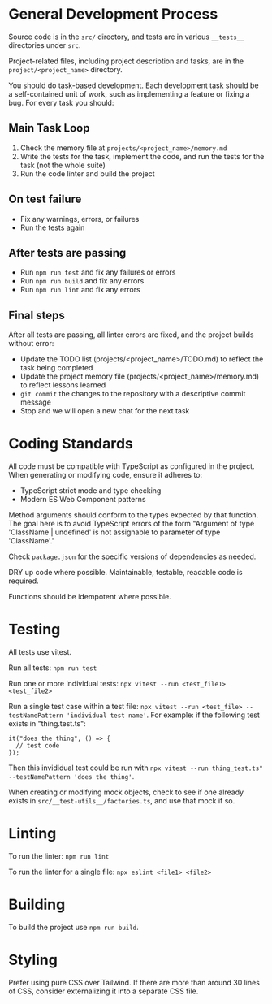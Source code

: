 # General Development Process

Source code is in the `src/` directory, and tests are in various `__tests__` directories under `src`.

Project-related files, including project description and tasks, are in the `project/<project_name>` directory.

You should do task-based development. Each development task should be a self-contained unit of work, such as implementing a feature or fixing a bug. For every task you should:

## Main Task Loop
  1. Check the memory file at `projects/<project_name>/memory.md`
  2. Write the tests for the task, implement the code, and run the tests for the task (not the whole suite)
  3. Run the code linter and build the project

## On test failure
* Fix any warnings, errors, or failures
* Run the tests again

## After tests are passing
* Run `npm run test` and fix any failures or errors
* Run `npm run build` and fix any errors
* Run `npm run lint` and fix any errors

## Final steps
After all tests are passing, all linter errors are fixed, and the project builds without error:
* Update the TODO list (projects/<project_name>/TODO.md) to reflect the task being completed
* Update the project memory file (projects/<project_name>/memory.md) to reflect lessons learned
* `git commit` the changes to the repository with a descriptive commit message
* Stop and we will open a new chat for the next task

# Coding Standards

All code must be compatible with TypeScript as configured in the project. When generating or modifying code, ensure it adheres to:
- TypeScript strict mode and type checking
- Modern ES Web Component patterns

Method arguments should conform to the types expected by that function. The goal here is to avoid TypeScript errors of the form "Argument of type 'ClassName | undefined' is not assignable to parameter of type 'ClassName'."

Check `package.json` for the specific versions of dependencies as needed.

DRY up code where possible. Maintainable, testable, readable code is required.

Functions should be idempotent where possible.

# Testing

All tests use vitest.

Run all tests: `npm run test`

Run one or more individual tests:  `npx vitest --run <test_file1> <test_file2>`

Run a single test case within a test file: `npx vitest --run <test_file> --testNamePattern 'individual test name'`. For example: if the following test exists in "thing.test.ts":

```
it("does the thing", () => {
  // test code
});
```

Then this invididual test could be run with `npx vitest --run thing_test.ts" --testNamePattern 'does the thing'`.

When creating or modifying mock objects, check to see if one already exists in `src/__test-utils__/factories.ts`, and use that mock if so.

# Linting

To run the linter: `npm run lint`

To run the linter for a single file: `npx eslint <file1> <file2>`

# Building

To build the project use `npm run build`.

# Styling

Prefer using pure CSS over Tailwind. If there are more than around 30 lines of CSS, consider externalizing it into a separate CSS file.